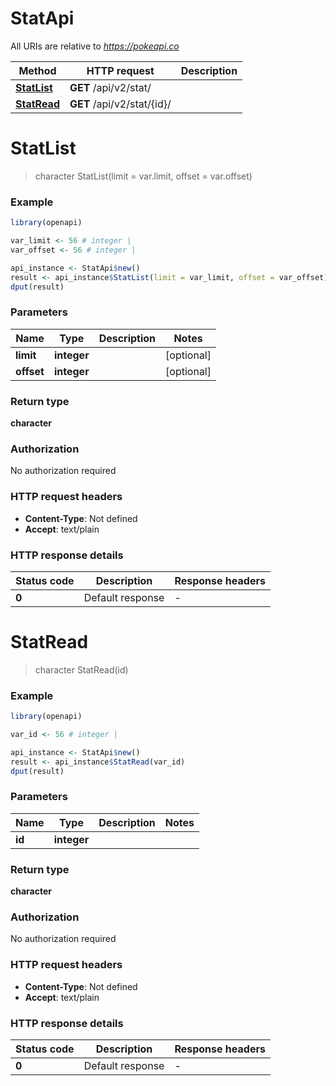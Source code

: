 # StatApi

All URIs are relative to *https://pokeapi.co*

Method | HTTP request | Description
------------- | ------------- | -------------
[**StatList**](StatApi.md#StatList) | **GET** /api/v2/stat/ | 
[**StatRead**](StatApi.md#StatRead) | **GET** /api/v2/stat/{id}/ | 


# **StatList**
> character StatList(limit = var.limit, offset = var.offset)



### Example
```R
library(openapi)

var_limit <- 56 # integer | 
var_offset <- 56 # integer | 

api_instance <- StatApi$new()
result <- api_instance$StatList(limit = var_limit, offset = var_offset)
dput(result)
```

### Parameters

Name | Type | Description  | Notes
------------- | ------------- | ------------- | -------------
 **limit** | **integer**|  | [optional] 
 **offset** | **integer**|  | [optional] 

### Return type

**character**

### Authorization

No authorization required

### HTTP request headers

 - **Content-Type**: Not defined
 - **Accept**: text/plain

### HTTP response details
| Status code | Description | Response headers |
|-------------|-------------|------------------|
| **0** | Default response |  -  |

# **StatRead**
> character StatRead(id)



### Example
```R
library(openapi)

var_id <- 56 # integer | 

api_instance <- StatApi$new()
result <- api_instance$StatRead(var_id)
dput(result)
```

### Parameters

Name | Type | Description  | Notes
------------- | ------------- | ------------- | -------------
 **id** | **integer**|  | 

### Return type

**character**

### Authorization

No authorization required

### HTTP request headers

 - **Content-Type**: Not defined
 - **Accept**: text/plain

### HTTP response details
| Status code | Description | Response headers |
|-------------|-------------|------------------|
| **0** | Default response |  -  |

